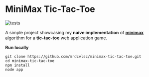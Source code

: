# **MiniMax Tic-Tac-Toe**

![tests](https://github.com/mrdcvlsc/minimax-tic-tac-toe/actions/workflows/tests.yml/badge.svg)

A simple project showcasing my **naive implementation** of [**minimax**](https://en.wikipedia.org/wiki/Minimax#Pseudocode) algorithm for a **tic-tac-toe** web application game.

**Run locally**

```shell
git clone https://github.com/mrdcvlsc/minimax-tic-tac-toe.git
cd minimax-tic-tac-toe
npm install
node app
```
